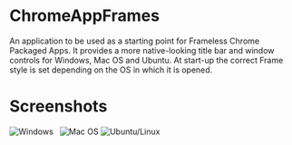 ChromeAppFrames
===============

An application to be used as a starting point for Frameless Chrome Packaged Apps. It provides a more native-looking title bar and window controls for  Windows, Mac OS and Ubuntu. At start-up the correct Frame style is set depending on the OS in which it is opened.

Screenshots
===============
![Windows](https://cloud.githubusercontent.com/assets/7570412/3896403/c86b865e-2257-11e4-8df1-8d2d22cb3748.png)&nbsp;&nbsp;
![Mac OS](https://cloud.githubusercontent.com/assets/7570412/3896406/cb30ce58-2257-11e4-99af-f5ea3a35b3a3.png) 
![Ubuntu/Linux](https://cloud.githubusercontent.com/assets/7570412/3896408/ccdfb336-2257-11e4-9c2b-f78c5ff159e1.png)

